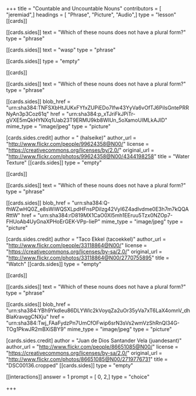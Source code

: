+++
title = "Countable and Uncountable Nouns"
contributors = [ "jeremiad",]
headings = [ "Phrase", "Picture", "Audio",]
type = "lesson"
[[cards]]

[[cards.sides]]
text = "Which of these nouns does not have a plural form?"
type = "phrase"

[[cards.sides]]
text = "wasp"
type = "phrase"

[[cards.sides]]
type = "empty"

[[cards]]

[[cards.sides]]
text = "Which of these nouns does not have a plural form?"
type = "phrase"

[[cards.sides]]
blob_href = "urn:sha384:TNFSXbHtJUKxFYfxZUPiEDo7Ifw43YyVa6vOfTJ6PilsGntePRRNyAn3p3Coz61q"
href = "urn:sha384:p_xTJriFkJPiTr-gVXE5mQkHYNXq1Uab23T9ERMU9kb8WIUn_5oXamoUIMLkAJlD"
mime_type = "image/jpeg"
type = "picture"

[cards.sides.credit]
author = " (halseike)"
author_url = "http://www.flickr.com/people/99624358@N00/"
license = "https://creativecommons.org/licenses/by/2.0/"
original_url = "http://www.flickr.com/photos/99624358@N00/4344198258"
title = "Water Texture"
[[cards.sides]]
type = "empty"

[[cards]]

[[cards.sides]]
text = "Which of these nouns does not have a plural form?"
type = "phrase"

[[cards.sides]]
blob_href = "urn:sha384:Q-fhWZwHQ0Z_e8sWiWQSXLpdHFnsPDiIzg42VyI6Z4adIvdme0E3h7m7kQQARttW"
href = "urn:sha384:rD819MX1CaO0Xl5mh1EEruu5Tzx0NZOp7-FHUoAb4UyGnaXPHoErGEK-VPp-IieP"
mime_type = "image/jpeg"
type = "picture"

[cards.sides.credit]
author = "Taco Ekkel (tacoekkel)"
author_url = "http://www.flickr.com/people/33118864@N00/"
license = "https://creativecommons.org/licenses/by-sa/2.0/"
original_url = "http://www.flickr.com/photos/33118864@N00/2770755895"
title = "Watch"
[[cards.sides]]
type = "empty"

[[cards]]

[[cards.sides]]
text = "Which of these nouns does not have a plural form?"
type = "phrase"

[[cards.sides]]
blob_href = "urn:sha384:YBh9Ykdleu86DLYWlc2kVoyqZa2uOr35yVa7xT6LaX4omnV_dhBlaKravqgCNXju"
href = "urn:sha384:Twj_FAaFydzPn7UmCfOFwip6srN3sVs2wmVzShRnQl34G-TOg1PkwJR2mBXiSBY9"
mime_type = "image/jpeg"
type = "picture"

[cards.sides.credit]
author = "Juan de Dios Santander Vela (juandesant)"
author_url = "http://www.flickr.com/people/86651085@N00/"
license = "https://creativecommons.org/licenses/by-sa/2.0/"
original_url = "http://www.flickr.com/photos/86651085@N00/2719776731"
title = "DSC00136.cropped"
[[cards.sides]]
type = "empty"

[[interactions]]
answer = 1
prompt = [ 0, 2,]
type = "choice"

+++
